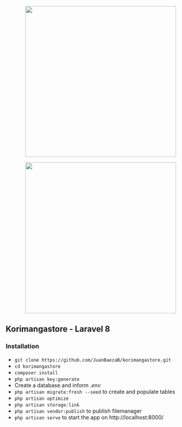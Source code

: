 <p align="center"><a href="https://laravel.com" target="_blank"><img src="https://raw.githubusercontent.com/laravel/art/master/logo-lockup/5%20SVG/2%20CMYK/1%20Full%20Color/laravel-logolockup-cmyk-red.svg" width="400"></a></p>
<p align="center"><a href="https://laravel.com" target="_blank"><img src="https://raw.githubusercontent.com/JuanBaezaB/korimangastore/public/media/logo/logo2.png?token=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" width="400"></a></p>


## Korimangastore - Laravel 8 ##

### Installation ###

* `git clone https://github.com/JuanBaezaB/korimangastore.git`
* `cd korimangastore`
* `composer install`
* `php artisan key:generate`
* Create a database and inform *.env*
* `php artisan migrate:fresh --seed` to create and populate tables
* `php artisan optimize`
* `php artisan storage:link`
* `php artisan vendor:publish` to publish filemanager
* `php artisan serve` to start the app on http://localhost:8000/
